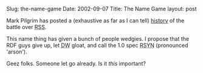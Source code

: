 Slug: the-name-game
Date: 2002-09-07
Title: The Name Game
layout: post

Mark Pilgrim has posted a (exhaustive as far as I can tell) <a href="http://diveintomark.org/archives/2002/09/06.html#history_of_the_rss_fork">history</a> of the battle over <acronym title="[something] [something] [something]">RSS</acronym>.

This name thing has given a bunch of people wedgies. I propose that the RDF guys give up, let <acronym title="Dave Winer">DW</acronym> gloat, and call the 1.0 spec <acronym title="RDF Syndication">RSYN</acronym> (pronounced &#39;arson&#39;).

Geez folks. Someone let go already. Is it <i>this</i> important?
